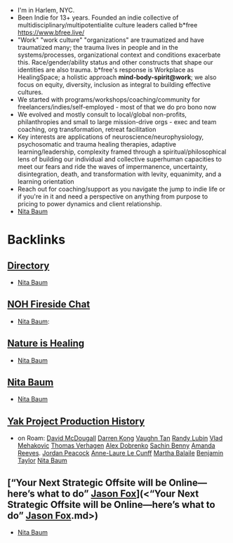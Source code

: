 - I'm in Harlem, NYC. 
- Been Indie for 13+ years. Founded an indie collective of multidisciplinary/multipotentialite culture leaders called b*free  https://www.bfree.live/ 
- "Work" "work culture" "organizations" are traumatized and have traumatized many; the trauma lives in people and in the systems/processes, organizational context and conditions exacerbate this. Race/gender/ability status and other constructs that shape our identities are also trauma. b*free's response is Workplace as HealingSpace; a holistic approach **mind-body-spirit@work**; we also focus on equity, diversity, inclusion as integral to building effective cultures. 
- We started with programs/workshops/coaching/community for freelancers/indies/self-employed - most of that we do pro bono now
- We evolved and mostly consult to local/global non-profits, philanthropies and small to large mission-drive orgs - exec and team coaching, org transformation, retreat facilitation
- Key interests are applications of neuroscience/neurophysiology, psychosomatic and trauma healing therapies, adaptive learning/leadership, complexity framed through a spiritual/philosophical lens of building our individual and collective superhuman capacities to meet our fears and ride the waves of impermanence, uncertainty, disintegration, death, and transformation with levity, equanimity, and a learning orientation
- Reach out for coaching/support as you navigate the jump to indie life or if you're in it and need a perspective on anything from purpose to pricing to power dynamics and client relationship. 
- [Nita Baum](<Nita Baum.md>) 

# Backlinks
## [Directory](<Directory.md>)
- [Nita Baum](<Nita Baum.md>)

## [NOH Fireside Chat](<NOH Fireside Chat.md>)
- [Nita Baum](<Nita Baum.md>):

## [Nature is Healing](<Nature is Healing.md>)
- [Nita Baum](<Nita Baum.md>)

## [Nita Baum](<Nita Baum.md>)
- [Nita Baum](<Nita Baum.md>)

## [Yak Project Production History](<Yak Project Production History.md>)
- on Roam: [David McDougall](<David McDougall.md>) [Darren Kong](<Darren Kong.md>) [Vaughn Tan](<Vaughn Tan.md>) [Randy Lubin](<Randy Lubin.md>) [Vlad Mehakovic](<Vlad Mehakovic.md>) [Thomas Verhagen](<Thomas Verhagen.md>) [Alex Dobrenko](<Alex Dobrenko.md>) [Sachin Benny](<Sachin Benny.md>) [Amanda Reeves](<Amanda Reeves.md>). [Jordan Peacock](<Jordan Peacock.md>) [Anne-Laure Le Cunff](<Anne-Laure Le Cunff.md>) [Martha Balaile](<Martha Balaile.md>) [Benjamin Taylor](<Benjamin Taylor.md>) [Nita Baum](<Nita Baum.md>)

## [“Your Next Strategic Offsite will be Online—here’s what to do” [Jason Fox](<Jason Fox.md>)](<“Your Next Strategic Offsite will be Online—here’s what to do” [Jason Fox](<Jason Fox.md>).md>)
- [Nita Baum](<Nita Baum.md>)

